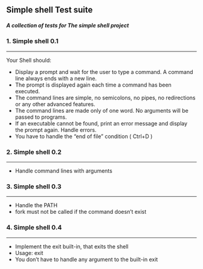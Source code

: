 ## Simple shell Test suite
##### A collection of tests for The simple shell project

### 1. Simple shell 0.1
---
Your Shell should:
*	Display a prompt and wait for the user to type a command. A command line always ends with a new line.
*	The prompt is displayed again each time a command has been executed.
*	The command lines are simple, no semicolons, no pipes, no redirections or any other advanced features.
*	The command lines are made only of one word. No arguments will be passed to programs.
*	If an executable cannot be found, print an error message and display the prompt again.
Handle errors.
*	You have to handle the “end of file” condition ( Ctrl+D )

### 2. Simple shell 0.2
---
*	Handle command lines with arguments

### 3. Simple shell 0.3
---
*	Handle the PATH
*	fork must not be called if the command doesn’t exist

### 4. Simple shell 0.4
---
*	Implement the exit built-in, that exits the shell
*	Usage: exit
*	You don’t have to handle any argument to the built-in exit
